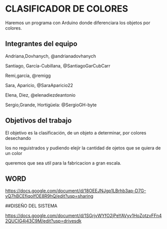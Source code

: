 # CLASIFICADOR DE COLORES

Haremos un programa con Arduino donde diferenciara los objetos por colores.

## Integrantes del equipo

  Andriana,Dovhanych, @andrianadovhanych
	
	
  Santiago, García-Cubillana, @SantiagoGarCubCarr
  
  Remi,garcia, @remigg
  
	
  Sara, Aparicio, @SaraAparicio22
  
	
 Elena, Diez, @elenadiezdeantonio
  
	
 Sergio,Grande, Hortigüela: @SergioGH-byte


## Objetivos del trabajo

El objetivo es la clasificación, de un objeto a determinar, por colores desechando


los no reguistrados y pudiendo elejir la cantidad de ojetos que se quiera de un color 

queremos que sea util para la fabricacion a gran escala.
## WORD 
https://docs.google.com/document/d/18OEEJNJgp1LBrhb3ap-D7G-vQ7hBCEfiqoIfOE8R9hQ/edit?usp=sharing


##DISEÑO DEL SISTEMA 


https://docs.google.com/document/d/1SGrjvWYfO2jPeYAVyv1HoZotzvFFn42QUCIG4j43C9M/edit?usp=drivesdk
